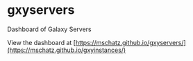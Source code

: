 # gxyservers
Dashboard of Galaxy Servers


View the dashboard at [https://mschatz.github.io/gxyservers/](https://mschatz.github.io/gxyinstances/)